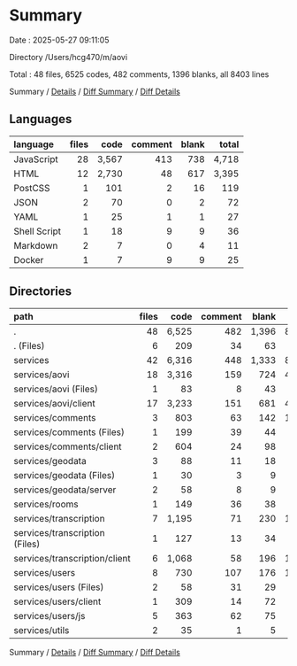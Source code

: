 # Summary

Date : 2025-05-27 09:11:05

Directory /Users/hcg470/m/aovi

Total : 48 files,  6525 codes, 482 comments, 1396 blanks, all 8403 lines

Summary / [Details](details.md) / [Diff Summary](diff.md) / [Diff Details](diff-details.md)

## Languages
| language | files | code | comment | blank | total |
| :--- | ---: | ---: | ---: | ---: | ---: |
| JavaScript | 28 | 3,567 | 413 | 738 | 4,718 |
| HTML | 12 | 2,730 | 48 | 617 | 3,395 |
| PostCSS | 1 | 101 | 2 | 16 | 119 |
| JSON | 2 | 70 | 0 | 2 | 72 |
| YAML | 1 | 25 | 1 | 1 | 27 |
| Shell Script | 1 | 18 | 9 | 9 | 36 |
| Markdown | 2 | 7 | 0 | 4 | 11 |
| Docker | 1 | 7 | 9 | 9 | 25 |

## Directories
| path | files | code | comment | blank | total |
| :--- | ---: | ---: | ---: | ---: | ---: |
| . | 48 | 6,525 | 482 | 1,396 | 8,403 |
| . (Files) | 6 | 209 | 34 | 63 | 306 |
| services | 42 | 6,316 | 448 | 1,333 | 8,097 |
| services/aovi | 18 | 3,316 | 159 | 724 | 4,199 |
| services/aovi (Files) | 1 | 83 | 8 | 43 | 134 |
| services/aovi/client | 17 | 3,233 | 151 | 681 | 4,065 |
| services/comments | 3 | 803 | 63 | 142 | 1,008 |
| services/comments (Files) | 1 | 199 | 39 | 44 | 282 |
| services/comments/client | 2 | 604 | 24 | 98 | 726 |
| services/geodata | 3 | 88 | 11 | 18 | 117 |
| services/geodata (Files) | 1 | 30 | 3 | 9 | 42 |
| services/geodata/server | 2 | 58 | 8 | 9 | 75 |
| services/rooms | 1 | 149 | 36 | 38 | 223 |
| services/transcription | 7 | 1,195 | 71 | 230 | 1,496 |
| services/transcription (Files) | 1 | 127 | 13 | 34 | 174 |
| services/transcription/client | 6 | 1,068 | 58 | 196 | 1,322 |
| services/users | 8 | 730 | 107 | 176 | 1,013 |
| services/users (Files) | 2 | 58 | 31 | 29 | 118 |
| services/users/client | 1 | 309 | 14 | 72 | 395 |
| services/users/js | 5 | 363 | 62 | 75 | 500 |
| services/utils | 2 | 35 | 1 | 5 | 41 |

Summary / [Details](details.md) / [Diff Summary](diff.md) / [Diff Details](diff-details.md)